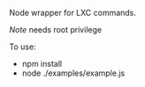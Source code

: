 Node wrapper for LXC commands.

*Note* needs root privilege

To use:

-  npm install
-  node ./examples/example.js
